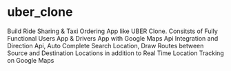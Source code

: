 # uber_clone


 Build Ride Sharing & Taxi Ordering App like UBER Clone.
Consitsts of Fully Functional Users App & Drivers App with Google Maps Api Integration and Direction Api,
Auto Complete Search Location, Draw Routes between Source and Destination Locations in addition to Real Time Location Tracking on Google Maps
